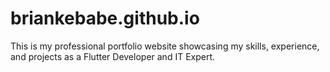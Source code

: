 # briankebabe.github.io
This is my professional portfolio website showcasing my skills, experience, and projects as a Flutter Developer and IT Expert.
